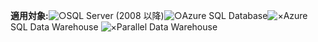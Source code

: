 <Token>**適用対象:**![○](media/yes.png)SQL Server (2008 以降)![○](media/yes.png)Azure SQL Database![×](media/no.png)Azure SQL Data Warehouse ![×](media/no.png)Parallel Data Warehouse </Token>

